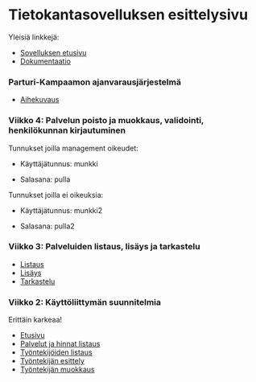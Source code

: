 # Tietokantasovelluksen esittelysivu

Yleisiä linkkejä:

* [Sovelluksen etusivu](http://joqpaavo.users.cs.helsinki.fi/tsoha/)
* [Dokumentaatio](https://github.com/Zonsu/Tsoha-Bootstrap/blob/master/doc/dokumentaatio.pdf)

### Parturi-Kampaamon ajanvarausjärjestelmä

* [Aihekuvaus](http://advancedkittenry.github.io/suunnittelu_ja_tyoymparisto/aiheet/Parturi-Kampaamo.html)

### Viikko 4: Palvelun poisto ja muokkaus, validointi,  henkilökunnan kirjautuminen

Tunnukset joilla management oikeudet:

* Käyttäjätunnus: munkki

* Salasana: pulla

Tunnukset joilla ei oikeuksia:

* Käyttäjätunnus: munkki2

* Salasana: pulla2

### Viikko 3: Palveluiden listaus, lisäys ja tarkastelu

* [Listaus](http://joqpaavo.users.cs.helsinki.fi/tsoha/palvelut)
* [Lisäys](http://joqpaavo.users.cs.helsinki.fi/tsoha/palvelut/new)
* [Tarkastelu](http://joqpaavo.users.cs.helsinki.fi/palvelut/11)

### Viikko 2: Käyttöliittymän suunnitelmia

Erittäin karkeaa!

* [Etusivu](http://joqpaavo.users.cs.helsinki.fi/tsoha/etusivu)
* [Palvelut ja hinnat listaus](http://joqpaavo.users.cs.helsinki.fi/tsoha/palvelu)
* [Työntekijöiden listaus](http://joqpaavo.users.cs.helsinki.fi/tsoha/tyontekija)
* [Työntekijän esittely](http://joqpaavo.users.cs.helsinki.fi/tsoha/tyontekija/1)
* [Työntekijän muokkaus](http://joqpaavo.users.cs.helsinki.fi/tsoha/tyontekija/1/edit)

